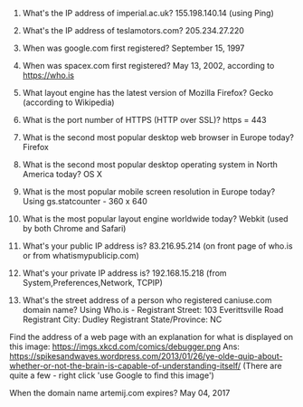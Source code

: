 1. What's the IP address of imperial.ac.uk?
155.198.140.14  (using Ping)

2. What's the IP address of teslamotors.com?
205.234.27.220

3. When was google.com first registered?
September 15, 1997

4. When was spacex.com first registered?
May 13, 2002, according to https://who.is

5. What layout engine has the latest version of Mozilla Firefox?
Gecko (according to Wikipedia)

6. What is the port number of HTTPS (HTTP over SSL)?
https = 443 

7. What is the second most popular desktop web browser in Europe today?
Firefox

8. What is the second most popular desktop operating system in North America today?
OS X

9. What is the most popular mobile screen resolution in Europe today?
Using gs.statcounter - 360 x 640 

10. What is the most popular layout engine worldwide today?
Webkit (used by both Chrome and Safari)

11. What's your public IP address is?
83.216.95.214  (on front page of who.is or from whatismypublicip.com)

12. What's your private IP address is?
192.168.15.218 (from System,Preferences,Network, TCPIP)

13. What's the street address of a person who registered caniuse.com domain name?
Using Who.is - Registrant Street: 103 Everittsville Road
Registrant City: Dudley
Registrant State/Province: NC

Find the address of a web page with an explanation for what is displayed on this image: https://imgs.xkcd.com/comics/debugger.png
Ans: https://spikesandwaves.wordpress.com/2013/01/26/ye-olde-quip-about-whether-or-not-the-brain-is-capable-of-understanding-itself/
(There are quite a few - right click 'use Google to find this image')

When the domain name artemij.com expires?
May 04, 2017